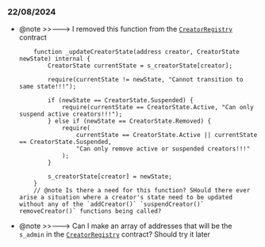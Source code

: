 ### 22/08/2024

- @note >>---> I removed this function from the [`CreatorRegistry`](./src/CreatorRegistry.sol) contract      

    ```solidity
        function _updateCreatorState(address creator, CreatorState newState) internal {
            CreatorState currentState = s_creatorState[creator];

            require(currentState != newState, "Cannot transition to same state!!!");

            if (newState == CreatorState.Suspended) {
                require(currentState == CreatorState.Active, "Can only suspend active creators!!!");
            } else if (newState == CreatorState.Removed) {
                require(
                    currentState == CreatorState.Active || currentState == CreatorState.Suspended,
                    "Can only remove active or suspended creators!!!"
                );
            }

            s_creatorState[creator] = newState;
        } 
        // @note Is there a need for this function? SHould there ever arise a situation where a creator's state need to be updated without any of the `addCreator()` `suspendCreator()` removeCreator()` functions being called?
    ```

- @note >>---> Can I make an array of addresses that will be the `s_admin` in the [`CreatorRegistry`](./src/CreatorRegistry.sol) contract? Should try it later

